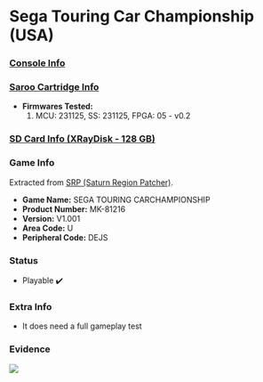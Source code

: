 # Sega Touring Car Championship (USA)

### [Console Info](../../../../../Info/Consoles/VA13/README.md)

### [Saroo Cartridge Info](../../../../../Info/Cartridges/RetroGameParadiseStore/1.32F/README.md)

- <b>Firmwares Tested:</b>
  1. MCU: 231125, SS: 231125, FPGA: 05 - v0.2

### [SD Card Info (XRayDisk - 128 GB)](../../../../../Info/SdCards/XRayDisk/128GB/fat32/README.md)

### Game Info

Extracted from [SRP (Saturn Region Patcher)](https://segaxtreme.net/resources/saturn-region-patcher.81/download).

- <b>Game Name:</b> SEGA TOURING CARCHAMPIONSHIP
- <b>Product Number:</b> MK-81216
- <b>Version:</b> V1.001
- <b>Area Code:</b> U
- <b>Peripheral Code:</b> DEJS

### Status

- Playable :heavy_check_mark:

### Extra Info

- It does need a full gameplay test

### Evidence

[![](https://img.youtube.com/vi/vZbZulMA5UQ/0.jpg)](https://www.youtube.com/watch?v=vZbZulMA5UQ)

